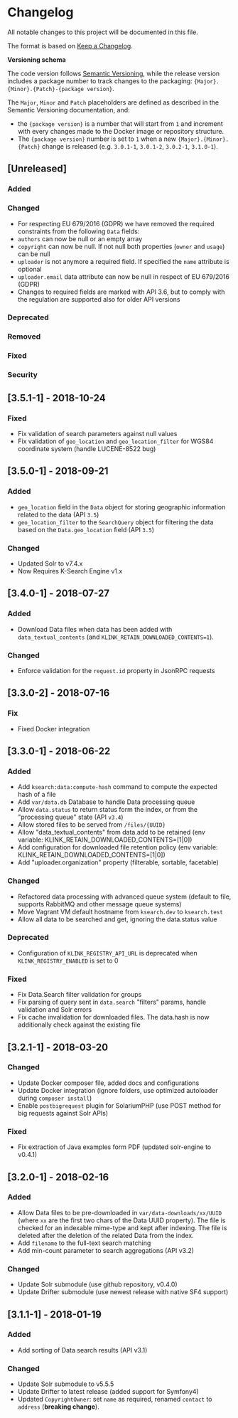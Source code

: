 # Changelog
All notable changes to this project will be documented in this file.

The format is based on [Keep a Changelog](http://keepachangelog.com/en/1.0.0/).

**Versioning schema**

The code version follows [Semantic Versioning](http://semver.org/), while the release version includes
a package number to track changes to the packaging: `{Major}.{Minor}.{Patch}-{package version}`.

The `Major`, `Minor` and `Patch` placeholders are defined as described in the Semantic Versioning
documentation, and:

 - the `{package version}` is a number that will start from `1` and increment with every changes made
   to the Docker image or repository structure.
 - The `{package version}` number is set to `1` when a new `{Major}.{Minor}.{Patch}` change is
   released (e.g. `3.0.1-1`, `3.0.1-2`, `3.0.2-1`, `3.1.0-1`).

## [Unreleased]

### Added
### Changed

- For respecting EU 679/2016 (GDPR) we have removed the required constraints from the following `Data` fields:
 - `authors` can now be null or an empty array
 - `copyright` can now be null. If not null both properties (`owner` and `usage`) can be null
 - `uploader` is not anymore a required field. If specified the `name` attribute is optional
- `uploader.email` data attribute can now be null in respect of EU 679/2016 (GDPR)
- Changes to required fields are marked with API 3.6, but to comply with the regulation are supported
  also for older API versions

### Deprecated
### Removed
### Fixed
### Security

## [3.5.1-1] - 2018-10-24

### Fixed

- Fix validation of search parameters against null values
- Fix validation of `geo_location` and `geo_location_filter` for WGS84 coordinate system (handle LUCENE-8522 bug)

## [3.5.0-1] - 2018-09-21
### Added
- `geo_location` field in the `Data` object for storing geographic information related to the data (API `3.5`)
- `geo_location_filter` to the `SearchQuery` object for filtering the data based on the `Data.geo_location` field (API `3.5`)

### Changed
- Updated Solr to v7.4.x
- Now Requires K-Search Engine v1.x

## [3.4.0-1] - 2018-07-27
### Added
- Download Data files when data has been added with `data_textual_contents` (and `KLINK_RETAIN_DOWNLOADED_CONTENTS=1`).
### Changed
- Enforce validation for the `request.id` property in JsonRPC requests

## [3.3.0-2] - 2018-07-16
### Fix
- Fixed Docker integration

## [3.3.0-1] - 2018-06-22
### Added
- Add `ksearch:data:compute-hash` command to compute the expected hash of a file
- Add `var/data.db` Database to handle Data processing queue
- Allow `data.status` to return status form the index, or from the "processing queue" state (API `v3.4`)
- Allow stored files to be served from `/files/{UUID}`
- Allow "data_textual_contents" from data.add to be retained (env variable: KLINK_RETAIN_DOWNLOADED_CONTENTS=[1|0])
- Add configuration for downloaded file retention policy (env variable: KLINK_RETAIN_DOWNLOADED_CONTENTS=[1|0])
- Add "uploader.organization" property (filterable, sortable, facetable)

### Changed
- Refactored data processing with advanced queue system (default to file, supports RabbitMQ and other message queue systems)
- Move Vagrant VM default hostname from `ksearch.dev` to `ksearch.test`
- Allow all data to be searched and get, ignoring the data.status value

### Deprecated
- Configuration of `KLINK_REGISTRY_API_URL` is deprecated when `KLINK_REGISTRY_ENABLED` is set to 0

### Fixed
- Fix Data.Search filter validation for groups
- Fix parsing of query sent in `data.search` "filters" params, handle validation and Solr errors
- Fix cache invalidation for downloaded files. The data.hash is now additionally check against the existing file

## [3.2.1-1] - 2018-03-20
### Changed
- Update Docker composer file, added docs and configurations
- Update Docker integration (ignore folders, use optimized autoloader during `composer install`)
- Enable `postbigrequest` plugin for SolariumPHP (use POST method for big requests against Solr APIs)

### Fixed
- Fix extraction of Java examples form PDF (updated solr-engine to v0.4.1)

## [3.2.0-1] - 2018-02-16
### Added
- Allow Data files to be pre-downloaded in `var/data-downloads/xx/UUID` (where `xx` are the first two chars of the
  Data UUID property). The file is checked for an indexable mime-type and kept after indexing.
  The file is deleted after the deletion of the related Data from the index.
- Add `filename` to the full-text search matching
- Add min-count parameter to search aggregations (API v3.2)

### Changed
- Update Solr submodule (use github repository, v0.4.0)
- Update Drifter submodule (use newest release with native SF4 support)

## [3.1.1-1] - 2018-01-19
### Added
- Add sorting of Data search results (API v3.1)

### Changed
- Update Solr submodule to v5.5.5
- Update Drifter to latest release (added support for Symfony4)
- Updated `CopyrightOwner`: set `name` as required, renamed `contact` to `address` (**breaking change**).

